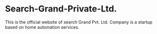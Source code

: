 # Search-Grand-Private-Ltd.
This is the official website of search Grand Pvt. Ltd. Company is a startup based on home automation services.
